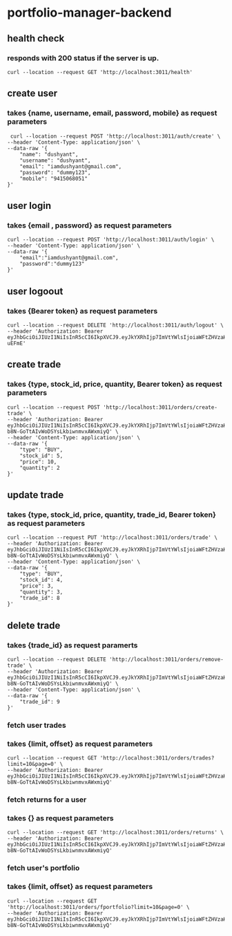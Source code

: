 # portfolio-manager-backend
## health check 
### responds with 200 status if the server is up.
```
curl --location --request GET 'http://localhost:3011/health'
```

## create user
### takes {name, username, email, password, mobile} as request parameters
```
 curl --location --request POST 'http://localhost:3011/auth/create' \
--header 'Content-Type: application/json' \
--data-raw '{
    "name": "dushyant",
    "username": "dushyant",
    "email": "iamdushyant@gmail.com",
    "password": "dummy123",
    "mobile": "9415068051"
}' 
```

## user login

### takes {email , password} as request parameters

```
curl --location --request POST 'http://localhost:3011/auth/login' \
--header 'Content-Type: application/json' \
--data-raw '{
	"email":"iamdushyant@gmail.com",
	"password":"dummy123"
}'
```

## user logoout
### takes {Bearer token} as request parameters

```
curl --location --request DELETE 'http://localhost:3011/auth/logout' \
--header 'Authorization: Bearer eyJhbGciOiJIUzI1NiIsInR5cCI6IkpXVCJ9.eyJkYXRhIjp7ImVtYWlsIjoiaWFtZHVzaHlhbnQ4NjVAc3ByaW5ncm9sZS5jb20iLCJpZCI6NSwibmFtZSI6ImR1c2h5YW50In0sImlhdCI6MTYyODgwMTg2MiwiZXhwIjoxNjMyNDAxODYyfQ.9sYiiVZN0DTwBP1AC8VegXYMWRwWv0dTgC8SM-uEFmE'
```

## create trade

### takes {type, stock_id, price, quantity, Bearer token} as request parameters

```
curl --location --request POST 'http://localhost:3011/orders/create-trade' \
--header 'Authorization: Bearer eyJhbGciOiJIUzI1NiIsInR5cCI6IkpXVCJ9.eyJkYXRhIjp7ImVtYWlsIjoiaWFtZHVzaHlhbnRAZ21haWwuY29tIiwiaWQiOjEsIm5hbWUiOiJkdXNoeWFudCJ9LCJpYXQiOjE2MjkwMjE2MzAsImV4cCI6MTYzMjYyMTYzMH0.9eqqN8LCu-b8N-GoTtAIvWoDSYsLkbiwnmvxAWxmiyQ' \
--header 'Content-Type: application/json' \
--data-raw '{
    "type": "BUY",
    "stock_id": 5,
    "price": 10,
    "quantity": 2
}'
```
## update trade
### takes {type, stock_id, price, quantity, trade_id, Bearer token} as request parameters

```
curl --location --request PUT 'http://localhost:3011/orders/trade' \
--header 'Authorization: Bearer eyJhbGciOiJIUzI1NiIsInR5cCI6IkpXVCJ9.eyJkYXRhIjp7ImVtYWlsIjoiaWFtZHVzaHlhbnRAZ21haWwuY29tIiwiaWQiOjEsIm5hbWUiOiJkdXNoeWFudCJ9LCJpYXQiOjE2MjkwMjE2MzAsImV4cCI6MTYzMjYyMTYzMH0.9eqqN8LCu-b8N-GoTtAIvWoDSYsLkbiwnmvxAWxmiyQ' \
--header 'Content-Type: application/json' \
--data-raw '{
    "type": "BUY",
    "stock_id": 4,
    "price": 3,
    "quantity": 3,
    "trade_id": 8
}'
```
## delete trade
### takes {trade_id} as request paramerts

```
curl --location --request DELETE 'http://localhost:3011/orders/remove-trade' \
--header 'Authorization: Bearer eyJhbGciOiJIUzI1NiIsInR5cCI6IkpXVCJ9.eyJkYXRhIjp7ImVtYWlsIjoiaWFtZHVzaHlhbnRAZ21haWwuY29tIiwiaWQiOjEsIm5hbWUiOiJkdXNoeWFudCJ9LCJpYXQiOjE2MjkwMjE2MzAsImV4cCI6MTYzMjYyMTYzMH0.9eqqN8LCu-b8N-GoTtAIvWoDSYsLkbiwnmvxAWxmiyQ' \
--header 'Content-Type: application/json' \
--data-raw '{
    "trade_id": 9
}'

```

### fetch user trades
### takes {limit, offset} as request parameters

```
curl --location --request GET 'http://localhost:3011/orders/trades?limit=10&page=0' \
--header 'Authorization: Bearer eyJhbGciOiJIUzI1NiIsInR5cCI6IkpXVCJ9.eyJkYXRhIjp7ImVtYWlsIjoiaWFtZHVzaHlhbnRAZ21haWwuY29tIiwiaWQiOjEsIm5hbWUiOiJkdXNoeWFudCJ9LCJpYXQiOjE2MjkwMjE2MzAsImV4cCI6MTYzMjYyMTYzMH0.9eqqN8LCu-b8N-GoTtAIvWoDSYsLkbiwnmvxAWxmiyQ'
```

### fetch returns for a user

### takes {} as request parameters

```
curl --location --request GET 'http://localhost:3011/orders/returns' \
--header 'Authorization: Bearer eyJhbGciOiJIUzI1NiIsInR5cCI6IkpXVCJ9.eyJkYXRhIjp7ImVtYWlsIjoiaWFtZHVzaHlhbnRAZ21haWwuY29tIiwiaWQiOjEsIm5hbWUiOiJkdXNoeWFudCJ9LCJpYXQiOjE2MjkwMjE2MzAsImV4cCI6MTYzMjYyMTYzMH0.9eqqN8LCu-b8N-GoTtAIvWoDSYsLkbiwnmvxAWxmiyQ'
```

### fetch user's portfolio

### takes {limit, offset} as request parameters

```
curl --location --request GET 'http://localhost:3011/orders/fportfolio?limit=10&page=0' \
--header 'Authorization: Bearer eyJhbGciOiJIUzI1NiIsInR5cCI6IkpXVCJ9.eyJkYXRhIjp7ImVtYWlsIjoiaWFtZHVzaHlhbnRAZ21haWwuY29tIiwiaWQiOjEsIm5hbWUiOiJkdXNoeWFudCJ9LCJpYXQiOjE2MjkwMjE2MzAsImV4cCI6MTYzMjYyMTYzMH0.9eqqN8LCu-b8N-GoTtAIvWoDSYsLkbiwnmvxAWxmiyQ'
```